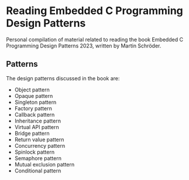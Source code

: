 # Reading Embedded C Programming Design Patterns

Personal compilation of material related to reading the book Embedded C Programming Design Patterns 2023, written by Martin Schröder.

## Patterns

The design patterns discussed in the book are:

- Object pattern
- Opaque pattern
- Singleton pattern
- Factory pattern
- Callback pattern
- Inheritance pattern
- Virtual API pattern
- Bridge pattern
- Return value pattern
- Concurrency pattern
- Spinlock pattern
- Semaphore pattern
- Mutual exclusion pattern
- Conditional pattern
